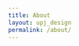 ```yaml
---
title: About
layout: upj_design
permalink: /about/
---
```


<!--
<h4 style="font-weight:bold; margin-top: 50px; ">Generate Unique ID</h4>

<label>ID Generator</label>
<input type="text" class="form-control" id="genId">
<p id="genIdHelp" class="form-text">Generate Unique ID</p>
<button type="button" class="btn btn-primary"
        style="background: #FF7C36; color:#fff; border: 1px solid #FF7C36; position: static; width:150px;"
        onclick="generateID(1)">&nbsp;&nbsp;Kramdown ID</button>

<script type="text/javascript">
function generateID(type) {
  const genId = document.getElementById('genId');
  const genIdHelp = document.getElementById('genIdHelp');
  let strId = "upj_" + Date.now() + "";
  let strInputValue;
  switch (type) {
    case 1:
      strInputValue = "{: #" + strId + "}";
      break;
    case 2:
      strId = "";
      break;
    default:
      strId = "";
      break;
  }
  genId.value = strInputValue;
  genIdHelp.innerText = strId;
  genId.focus();
  genId.select();
}
</script>
-->

